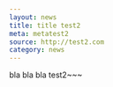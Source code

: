 ```yaml
---
layout: news
title: title test2
meta: metatest2
source: http://test2.com
category: news
---
```


bla bla bla test2~~~
